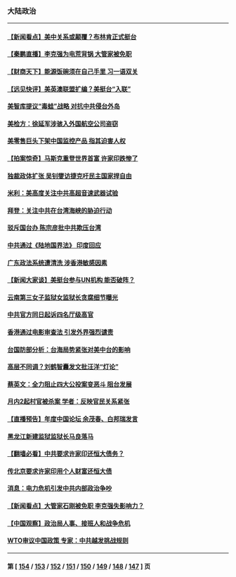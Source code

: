 ### 大陆政治
---
#### [【新闻看点】美中关系或颠覆？布林肯正式挺台](../../pages/ncid277/n13334447.md) 
#### [【秦鹏直播】李克强为电荒背锅 大管家被免职](../../pages/ncid277/n13334476.md) 
#### [【财商天下】能源饭碗须在自己手里 习一语双关](../../pages/ncid277/n13333891.md) 
#### [【远见快评】美英澳联盟扩编？美挺台“入联”](../../pages/ncid277/n13334309.md) 
#### [美智库提议“毒蛙”战略 对抗中共侵台外岛](../../pages/ncid277/n13334353.md) 
#### [美检方：徐延军涉骇入外国航空公司盗窃](../../pages/ncid277/n13334091.md) 
#### [美零售巨头下架中国监控产品 指其迫害人权](../../pages/ncid277/n13333984.md) 
#### [【拍案惊奇】马斯克重登世界首富 许家印跌惨了](../../pages/ncid277/n13333907.md) 
#### [独裁政体扩张 吴钊燮访捷克吁民主国家捍自由](../../pages/ncid277/n13333917.md) 
#### [米利：美高度关注中共高超音速武器试验](../../pages/ncid277/n13334071.md) 
#### [拜登：关注中共在台湾海峡的胁迫行动](../../pages/ncid277/n13333847.md) 
#### [驳斥国台办 陈宗彦批中共欺压台湾](../../pages/ncid277/n13333145.md) 
#### [中共通过《陆地国界法》 印度回应](../../pages/ncid277/n13333825.md) 
#### [广东政法系统遭清洗 涉香港敏感因素](../../pages/ncid277/n13333723.md) 
#### [【新闻大家谈】美挺台参与UN机构 能否破阵？](../../pages/ncid277/n13333519.md) 
#### [云南第三女子监狱女监狱长贪腐细节曝光](../../pages/ncid277/n13333051.md) 
#### [中共官方同日起诉四名厅级高官](../../pages/ncid277/n13333235.md) 
#### [香港通过电影审查法 引发外界强烈谴责](../../pages/ncid277/n13333546.md) 
#### [台国防部分析：台海局势紧张对美中台的影响](../../pages/ncid277/n13332627.md) 
#### [高层不同调？刘鹤智囊发文批汪洋“灯论”](../../pages/ncid277/n13332244.md) 
#### [蔡英文：全力阻止四大公投案变恶斗 阻台发展](../../pages/ncid277/n13333061.md) 
#### [月内2起村官被杀案 学者：反映官民关系紧张](../../pages/ncid277/n13332149.md) 
#### [【直播预告】年度中国论坛 余茂春、白邦瑞发言](../../pages/ncid277/n13332516.md) 
#### [黑龙江新建监狱监狱长马良落马](../../pages/ncid277/n13332390.md) 
#### [【翻墙必看】中共要求许家印还恒大债务？](../../pages/ncid277/n13332238.md) 
#### [传北京要求许家印用个人财富还恒大债](../../pages/ncid277/n13332144.md) 
#### [消息：电力危机引发中共内部政治争吵](../../pages/ncid277/n13332091.md) 
#### [【新闻看点】大管家石刚被免职 李克强失影响力？](../../pages/ncid277/n13331851.md) 
#### [【中国观察】政治局人事、接班人和战争危机](../../pages/ncid277/n13331932.md) 
#### [WTO审议中国政策 专家：中共越发挑战规则](../../pages/ncid277/n13329325.md) 

---
#### 第 [ [154](./154.md) / [153](./153.md) / [152](./152.md) / [151](./151.md) / [150](./150.md) / [149](./149.md) / [148](./148.md) / [147](./147.md) ] 页
